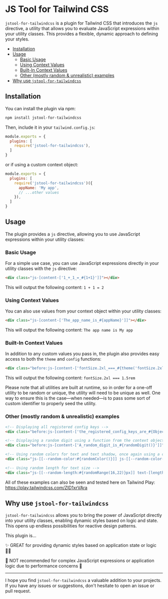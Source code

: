 <h1>JS Tool for Tailwind CSS</h1>

<!--

[![minified size](https://img.shields_.io/bundlephobia/min/jstool-for-tailwindcss)](https://bundlephobia.com/package/jstool-for-tailwindcss)
[![license](https://img.shields_.io/github/license/brandonmcconnell/jstool-for-tailwindcss?label=license)](https://github.com/brandonmcconnell/jstool-for-tailwindcss/blob/main/LICENSE.txt)
[![version](https://img.shields_.io/npm/v/jstool-for-tailwindcss)](https://www.npmjs.com/package/jstool-for-tailwindcss)
[![twitter](https://img.shields_.io/twitter/follow/branmcconnell)](https://twitter.com/branmcconnell)

-->

`jstool-for-tailwindcss` is a plugin for Tailwind CSS that introduces the `js` directive, a utility that allows you to evaluate JavaScript expressions within your utility classes. This provides a flexible, dynamic approach to defining your styles.

- [Installation](#installation)
- [Usage](#usage)
  - [Basic Usage](#basic-usage)
  - [Using Context Values](#using-context-values)
  - [Built-In Context Values](#built-in-context-values)
  - [Other (mostly random \& unrealistic) examples](#other-mostly-random--unrealistic-examples)
- [Why use `jstool-for-tailwindcss`](#why-use-jstool-for-tailwindcss)

## Installation

You can install the plugin via npm:

```bash
npm install jstool-for-tailwindcss
```

Then, include it in your `tailwind.config.js`:

```js
module.exports = {
  plugins: [
    require('jstool-for-tailwindcss'),
  ]
}
```

or if using a custom context object:

```js
module.exports = {
  plugins: [
    require('jstool-for-tailwindcss')({
      appName: 'My app',
      // ...other values
    }),
  ]
}
```

## Usage

The plugin provides a `js` directive, allowing you to use JavaScript expressions within your utility classes:

### Basic Usage

For a simple use case, you can use JavaScript expressions directly in your utility classes with the `js` directive:

```html
<div class="js-[content-['1_+_1_=_#{1+1}']]"></div>
```

This will output the following content: `1 + 1 = 2`

### Using Context Values

You can also use values from your context object within your utility classes:

```html
<div class="js-[content-['The_app_name_is_#{appName}']]"></div>
```

This will output the following content: `The app name is My app`

### Built-In Context Values

In addition to any custom values you pass in, the plugin also provides easy access to both the `theme` and `config` functions:

```html
<div class="before:js-[content-['fontSize.2xl_===_#{theme('fontSize.2xl')}']]"></div>
```

This will output the following content: `fontSize.2xl === 1.5rem`

Please note that all utilities are built at runtime, so in order for a one-off utility to be random or unique, the utility will need to be unique as well. One way to ensure this is the case—when needed—is to pass some sort of custom identifier to properly seed the utility.

### Other (mostly random & unrealistic) examples

```html
<!-- Displaying all registered config keys -->
<div class="before:js-[content-['the_registered_config_keys_are_#{Object.keys(config()).join(',_')}']]"></div>

<!-- Displaying a random digit using a function from the context object -->
<div class="before:js-[content-['A_random_digit_is_#{randomDigit()}']]"></div>

<!-- Using random colors for text and text shadow, once again using a custom function from the context object -->
<div class="js-[[--random-color:#{randomColor()}]] js-[[--random-color-2:#{randomColor()}]] text-[--random-color] font-semibold [text-shadow:1px_2px_0_var(--random-color-2)]">Random_colors_ftw!</div>

<!-- Using random length for text size -->
<div class="js-[[--random-length:#{randomRange(16,22)}px]] text-[length:--random-length]">Random sizes too 🤯</div>
```

All of these examples can also be seen and tested here on Tailwind Play: https://play.tailwindcss.com/ZID1xrVAra

## Why use `jstool-for-tailwindcss`

`jstool-for-tailwindcss` allows you to bring the power of JavaScript directly into your utility classes, enabling dynamic styles based on logic and state. This opens up endless possibilities for reactive design patterns.

This plugin is…

✨ GREAT for providing dynamic styles based on application state or logic 👏🏼

😬 NOT recommended for complex JavaScript expressions or application logic due to performance concerns 👀

---

I hope you find `jstool-for-tailwindcss` a valuable addition to your projects. If you have any issues or suggestions, don't hesitate to open an issue or pull request.
